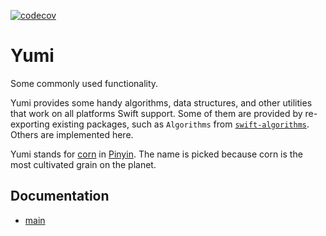 [![codecov](https://codecov.io/gh/xnzg/Yumi/branch/main/graph/badge.svg?token=COVD6RSE3R)](https://codecov.io/gh/xnzg/Yumi)

# Yumi
Some commonly used functionality.

Yumi provides some handy algorithms, data structures, and other utilities that work on all platforms Swift support. Some of them are provided by re-exporting existing packages, such as `Algorithms` from [`swift-algorithms`](https://github.com/pointfreeco/swift-identified-collections). Others are implemented here.

Yumi stands for [corn](https://en.wikipedia.org/wiki/Maize) in [Pinyin](https://en.wikipedia.org/wiki/Pinyin). The name is picked because corn is the most cultivated grain on the planet.

## Documentation

- [main](https://xnzg.github.io/Yumi/main/documentation/yumi)
